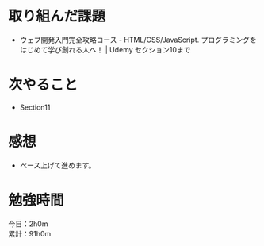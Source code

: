 # 取り組んだ課題
* ウェブ開発入門完全攻略コース - HTML/CSS/JavaScript. プログラミングをはじめて学び創れる人へ！ | Udemy  セクション10まで

# 次やること
* Section11

# 感想
* ペース上げて進めます。

# 勉強時間
今日：2h0m  
累計：91h0m